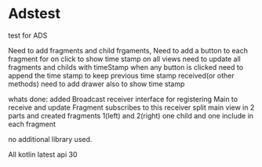 # Adstest
test for ADS

Need to add fragments and child frgaments,
Need to add a button to each fragment for on click to show time stamp on all views
need to update all fragments and childs with timeStamp when any  button is clicked
need to append the time stamp to keep previous time stamp received(or other methods)
need to add drawer also to show time stamp


whats done:
added Broadcast receiver interface for registering Main to receive and update
Fragment subscribes to this receiver
split main view in 2 parts and created fragments 1(left) and 2(right) 
one child and one include in each fragment

no additional library  used. 

All kotlin latest api 30




